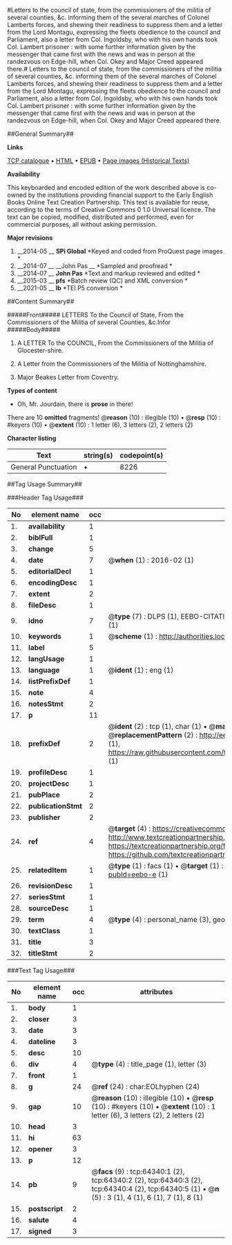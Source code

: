#Letters to the council of state, from the commissioners of the militia of several counties, &c. informing them of the several marches of Colonel Lamberts forces, and shewing their readiness to suppress them and a letter from the Lord Montagu, expressing the fleets obedience to the council and Parliament, also a letter from Col. Ingoldsby, who with his own hands took Col. Lambert prisoner : with some further information given by the messenger that came first with the news and was in person at the randezvous on Edge-hill, when Col. Okey and Major Creed appeared there.#
Letters to the council of state, from the commissioners of the militia of several counties, &c. informing them of the several marches of Colonel Lamberts forces, and shewing their readiness to suppress them and a letter from the Lord Montagu, expressing the fleets obedience to the council and Parliament, also a letter from Col. Ingoldsby, who with his own hands took Col. Lambert prisoner : with some further information given by the messenger that came first with the news and was in person at the randezvous on Edge-hill, when Col. Okey and Major Creed appeared there.

##General Summary##

**Links**

[TCP catalogue](http://www.ota.ox.ac.uk/tcp/)  • 
[HTML](http://tei.it.ox.ac.uk/tcp/Texts-HTML/free/A48/A48258.html)  • 
[EPUB](http://tei.it.ox.ac.uk/tcp/Texts-EPUB/free/A48/A48258.epub) • 
[Page images (Historical Texts)](https://historicaltexts.jisc.ac.uk/eebo-12610209e)

**Availability**

This keyboarded and encoded edition of the work described above is co-owned by the
    institutions providing financial support to the Early English Books Online Text Creation
    Partnership. This text is available for reuse, according to the terms of  Creative Commons 0 1.0 Universal
    licence. The text can be copied, modified, distributed and performed, even for commercial
    purposes, all without asking permission.

**Major revisions**

1. __2014-05 __ __SPi Global__ *Keyed and coded from ProQuest page images *
1. __2014-07 __ __John Pas __ *Sampled and proofread *
1. __2014-07 __ __John Pas__ *Text and markup reviewed and edited *
1. __2015-03 __ __pfs__ *Batch review (QC) and XML conversion *
1. __2021-05 __ __lb__ *TEI P5 conversion *

##Content Summary##

#####Front#####
LETTERS To the Council of State, From the Commissioners of the Militia of several Counties, &c.Infor
#####Body#####

1. A LETTER To the COUNCIL, From the Commissioners of the Militia of Glocester-shire.

1. A Letter from the Commissioners of the Militia of Nottinghamshire.

1. Major Beakes Letter from Coventry.

**Types of content**

  * Oh, Mr. Jourdain, there is **prose** in there!

There are 10 **omitted** fragments! 
 @__reason__ (10) : illegible (10)  •  @__resp__ (10) : #keyers (10)  •  @__extent__ (10) : 1 letter (6), 3 letters (2), 2 letters (2)

**Character listing**


|Text|string(s)|codepoint(s)|
|---|---|---|
|General Punctuation|•|8226|

##Tag Usage Summary##

###Header Tag Usage###

|No|element name|occ|attributes|
|---|---|---|---|
|1.|__availability__|1||
|2.|__biblFull__|1||
|3.|__change__|5||
|4.|__date__|7| @__when__ (1) : 2016-02 (1)|
|5.|__editorialDecl__|1||
|6.|__encodingDesc__|1||
|7.|__extent__|2||
|8.|__fileDesc__|1||
|9.|__idno__|7| @__type__ (7) : DLPS (1), EEBO-CITATION (1), VID (1), EEBO-PROQUEST (1), STC (2), OCLC (1)|
|10.|__keywords__|1| @__scheme__ (1) : http://authorities.loc.gov/ (1)|
|11.|__label__|5||
|12.|__langUsage__|1||
|13.|__language__|1| @__ident__ (1) : eng (1)|
|14.|__listPrefixDef__|1||
|15.|__note__|4||
|16.|__notesStmt__|2||
|17.|__p__|11||
|18.|__prefixDef__|2| @__ident__ (2) : tcp (1), char (1)  •  @__matchPattern__ (2) : ([0-9\-]+):([0-9IVX]+) (1), (.+) (1)  •  @__replacementPattern__ (2) : http://eebo.chadwyck.com/downloadtiff?vid=$1&page=$2 (1), https://raw.githubusercontent.com/textcreationpartnership/Texts/master/tcpchars.xml#$1 (1)|
|19.|__profileDesc__|1||
|20.|__projectDesc__|1||
|21.|__pubPlace__|2||
|22.|__publicationStmt__|2||
|23.|__publisher__|2||
|24.|__ref__|4| @__target__ (4) : https://creativecommons.org/publicdomain/zero/1.0/ (1), http://www.textcreationpartnership.org/docs/. (1), https://textcreationpartnership.org/faq/#faq05 (1), https://github.com/textcreationpartnership (1)|
|25.|__relatedItem__|1| @__type__ (1) : facs (1)  •  @__target__ (1) : https://data.historicaltexts.jisc.ac.uk/view?pubId=eebo-e (1)|
|26.|__revisionDesc__|1||
|27.|__seriesStmt__|1||
|28.|__sourceDesc__|1||
|29.|__term__|4| @__type__ (4) : personal_name (3), geographic_name (1)|
|30.|__textClass__|1||
|31.|__title__|3||
|32.|__titleStmt__|2||


###Text Tag Usage###

|No|element name|occ|attributes|
|---|---|---|---|
|1.|__body__|1||
|2.|__closer__|3||
|3.|__date__|3||
|4.|__dateline__|3||
|5.|__desc__|10||
|6.|__div__|4| @__type__ (4) : title_page (1), letter (3)|
|7.|__front__|1||
|8.|__g__|24| @__ref__ (24) : char:EOLhyphen (24)|
|9.|__gap__|10| @__reason__ (10) : illegible (10)  •  @__resp__ (10) : #keyers (10)  •  @__extent__ (10) : 1 letter (6), 3 letters (2), 2 letters (2)|
|10.|__head__|3||
|11.|__hi__|63||
|12.|__opener__|3||
|13.|__p__|12||
|14.|__pb__|9| @__facs__ (9) : tcp:64340:1 (2), tcp:64340:2 (2), tcp:64340:3 (2), tcp:64340:4 (2), tcp:64340:5 (1)  •  @__n__ (5) : 3 (1), 4 (1), 6 (1), 7 (1), 8 (1)|
|15.|__postscript__|2||
|16.|__salute__|4||
|17.|__signed__|3||
